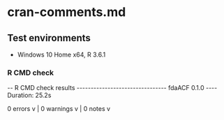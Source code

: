 # cran-comments.md

## Test environments
* Windows 10 Home x64, R 3.6.1

### R CMD check

-- R CMD check results -------------------------------- fdaACF 0.1.0 ----
Duration: 25.2s

0 errors v | 0 warnings v | 0 notes v